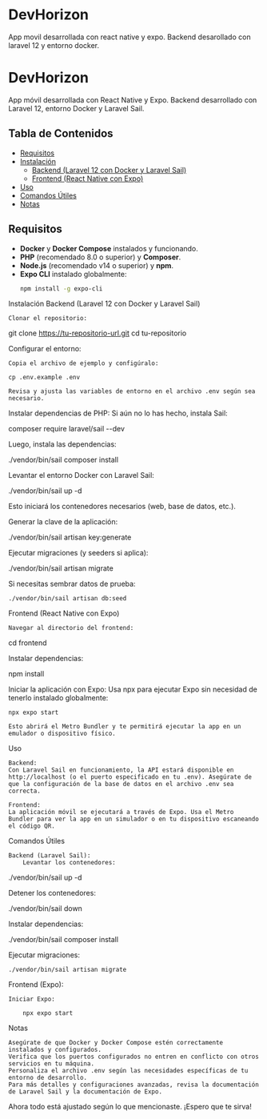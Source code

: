 # DevHorizon
App movil desarrollada con react native y expo. Backend desarollado con laravel 12 y entorno docker.
# DevHorizon

App móvil desarrollada con React Native y Expo. Backend desarrollado con Laravel 12, entorno Docker y Laravel Sail.

## Tabla de Contenidos
- [Requisitos](#requisitos)
- [Instalación](#instalación)
  - [Backend (Laravel 12 con Docker y Laravel Sail)](#backend-laravel-12-con-docker-y-laravel-sail)
  - [Frontend (React Native con Expo)](#frontend-react-native-con-expo)
- [Uso](#uso)
- [Comandos Útiles](#comandos-útiles)
- [Notas](#notas)

## Requisitos
- **Docker** y **Docker Compose** instalados y funcionando.
- **PHP** (recomendado 8.0 o superior) y **Composer**.
- **Node.js** (recomendado v14 o superior) y **npm**.
- **Expo CLI** instalado globalmente:
  ```bash
  npm install -g expo-cli

Instalación
Backend (Laravel 12 con Docker y Laravel Sail)

    Clonar el repositorio:

git clone https://tu-repositorio-url.git
cd tu-repositorio

Configurar el entorno:

    Copia el archivo de ejemplo y configúralo:

    cp .env.example .env

    Revisa y ajusta las variables de entorno en el archivo .env según sea necesario.

Instalar dependencias de PHP: Si aún no lo has hecho, instala Sail:

composer require laravel/sail --dev

Luego, instala las dependencias:

./vendor/bin/sail composer install

Levantar el entorno Docker con Laravel Sail:

./vendor/bin/sail up -d

Esto iniciará los contenedores necesarios (web, base de datos, etc.).

Generar la clave de la aplicación:

./vendor/bin/sail artisan key:generate

Ejecutar migraciones (y seeders si aplica):

./vendor/bin/sail artisan migrate

Si necesitas sembrar datos de prueba:

    ./vendor/bin/sail artisan db:seed

Frontend (React Native con Expo)

    Navegar al directorio del frontend:

cd frontend

Instalar dependencias:

npm install

Iniciar la aplicación con Expo: Usa npx para ejecutar Expo sin necesidad de tenerlo instalado globalmente:

    npx expo start

    Esto abrirá el Metro Bundler y te permitirá ejecutar la app en un emulador o dispositivo físico.

Uso

    Backend:
    Con Laravel Sail en funcionamiento, la API estará disponible en http://localhost (o el puerto especificado en tu .env). Asegúrate de que la configuración de la base de datos en el archivo .env sea correcta.

    Frontend:
    La aplicación móvil se ejecutará a través de Expo. Usa el Metro Bundler para ver la app en un simulador o en tu dispositivo escaneando el código QR.

Comandos Útiles

    Backend (Laravel Sail):
        Levantar los contenedores:

./vendor/bin/sail up -d

Detener los contenedores:

./vendor/bin/sail down

Instalar dependencias:

./vendor/bin/sail composer install

Ejecutar migraciones:

    ./vendor/bin/sail artisan migrate

Frontend (Expo):

    Iniciar Expo:

        npx expo start

Notas

    Asegúrate de que Docker y Docker Compose estén correctamente instalados y configurados.
    Verifica que los puertos configurados no entren en conflicto con otros servicios en tu máquina.
    Personaliza el archivo .env según las necesidades específicas de tu entorno de desarrollo.
    Para más detalles y configuraciones avanzadas, revisa la documentación de Laravel Sail y la documentación de Expo.


Ahora todo está ajustado según lo que mencionaste. ¡Espero que te sirva!
